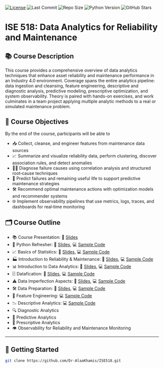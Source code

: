 [![License](https://img.shields.io/badge/License-MIT-yellow.svg)](https://github.com/Dr-AlaaKhamis/ISE518/blob/main/LICENSE)
![Last Commit](https://img.shields.io/github/last-commit/Dr-AlaaKhamis/ISE518)
![Repo Size](https://img.shields.io/github/repo-size/Dr-AlaaKhamis/ISE518)
![Python Version](https://img.shields.io/badge/python-3.8%2B-blue)
![GitHub Stars](https://img.shields.io/github/stars/Dr-AlaaKhamis/ISE518?style=social)


# ISE 518: Data Analytics for Reliability and Maintenance

## 📚 Course Description
This course provides a comprehensive overview of data analytics techniques that enhance asset reliability and maintenance performance in an Industry 4.0 environment. Coverage spans the entire analytics pipeline: data ingestion and cleansing, feature engineering, descriptive and diagnostic analysis, predictive modeling, prescriptive optimization, and system observability. Theory is paired with hands-on exercises, and work culminates in a team project applying multiple analytic methods to a real or simulated maintenance problem.

## 🎯 Course Objectives
By the end of the course, participants will be able to  
- 📥 Collect, cleanse, and engineer features from maintenance data sources  
- 📈 Summarize and visualize reliability data, perform clustering, discover association rules, and detect anomalies  
- 🕵️‍♂️ Diagnose failure causes using correlation analysis and structured root‑cause techniques  
- 🔮 Predict failures and remaining useful life to support predictive maintenance strategies  
- 🛠️ Recommend optimal maintenance actions with optimization models and recommender systems  
- 🌐 Implement observability pipelines that use metrics, logs, traces, and dashboards for real‑time monitoring  

## 🗂️ Course Outline
- 📚 Course Presentation: 📖 [Slides](https://github.com/Dr-AlaaKhamis/ISE518/tree/main/slides/L1-Course_Presentation.pdf) 
- 🐍 Python Refresher: 📖 [Slides](https://github.com/Dr-AlaaKhamis/ISE518/tree/main/slides/L2-Python-I.pdf), 💻 [Sample Code](https://github.com/Dr-AlaaKhamis/ISE518/tree/main/1_Python_refresher)
- 📈 Basics of Statistics: 📖 [Slides](https://github.com/Dr-AlaaKhamis/ISE518/tree/main/slides/L3-Statistics.pdf), 💻 [Sample Code](https://github.com/Dr-AlaaKhamis/ISE518/tree/main/2_Statistics)
- 🏭 Introduction to Reliability & Maintenance: 📖 [Slides](https://github.com/Dr-AlaaKhamis/ISE518/tree/main/slides/L4-RM.pdf), 💻 [Sample Code](https://github.com/Dr-AlaaKhamis/ISE518/tree/main/3_R&M)
- 📊 Introduction to Data Analytics: 📖 [Slides](https://github.com/Dr-AlaaKhamis/ISE518/tree/main/slides/L5-Intro_to_DA.pdf), 💻 [Sample Code](https://github.com/Dr-AlaaKhamis/ISE518/tree/main/4_Intro_DA)
- 🗄️ Datafication: 📖 [Slides](https://github.com/Dr-AlaaKhamis/ISE518/tree/main/slides/L6-Datafication.pdf), 💻 [Sample Code](https://github.com/Dr-AlaaKhamis/ISE518/tree/main/5_Datafication)
- ⚠️ Data Imperfection Aspects: 📖 [Slides](https://github.com/Dr-AlaaKhamis/ISE518/tree/main/slides/L7-8-Data_Imperfection_Data_Prep.pdf), 💻 [Sample Code](https://github.com/Dr-AlaaKhamis/ISE518/tree/main/6_Data_imperfection)
- 🛠️ Data Preparation: 📖 [Slides](https://github.com/Dr-AlaaKhamis/ISE518/tree/main/slides/L7-8-Data_Imperfection_Data_Prep.pdf), 💻 [Sample Code](https://github.com/Dr-AlaaKhamis/ISE518/tree/main/6_Data_imperfection)
- 🧬 Feature Engineering: 💻 [Sample Code](https://github.com/Dr-AlaaKhamis/ISE518/tree/main/7_Feature_engineering)
- 📉 Descriptive Analytics: 💻 [Sample Code](https://github.com/Dr-AlaaKhamis/ISE518/tree/main/8_Descriptive_analytics/README.md)
- 🔍 Diagnostic Analytics
- 🔮 Predictive Analytics
- 🚀 Prescriptive Analytics
- 👁️ Observability for Reliability and Maintenance Monitoring

---

## 🚀 Getting Started

```bash
git clone https://github.com/Dr-AlaaKhamis/ISE518.git
```